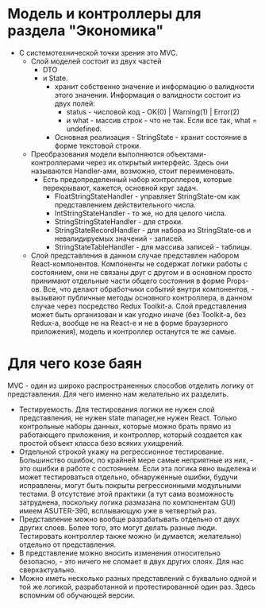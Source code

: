 # Модель и контроллеры для раздела "Экономика"
- С системотехнической точки зрения это MVC.
    - Слой моделей состоит из двух частей
        - DTO
        - и State.
            - хранит собственно значение и информацию о валидности этого значения. Информация о валидности состоит из двух полей:
                - status - числовой код - OK(0) | Warning(1) | Error(2)
                - и what - массив строк - что не так. Если все так, what = undefined.
            - Основная реализация - StringState - хранит состояние в форме текстовой строки.
    - Преобразования модели выполняются объектами-контроллерами через их открытый интерфейс. Здесь они называются Handler-ами, возможно, стоит переименовать.
        - Есть предопределенный набор контроллеров, которые перекрывают, кажется, основной круг задач.
            - FloatStringStateHandler - управляет StringState-ом как представлением действительного числа.
            - IntStringStateHandler - то же, но для целого числа.
            - StringStringStateHandler - для строки.
            - StringStateRecordHandler - для набора из StringState-ов и невалидируемых значений - записей.
            - StringStateTableHandler - для массива записей - таблицы.
    - Слой представления в данном случае представлен набором React-компонентов. Компоненты не содержат логики работы с состоянием, они не связаны друг с другом и в основном просто принимают отдельные части общего состояния в форме Props-ов. Все, что делают обработчики событий внутри компонентов, - вызывают публичные методы основного контроллера, в данном случае через посредство Redux Toolkit-а. Слой представления может быть организован и как угодно иначе (без Toolkit-а, без Redux-а, вообще не на React-е и не в форме браузерного приложения), модель и контроллер останутся те же самые.

# Для чего козе баян
MVC - один из широко распространенных способов отделить логику от представления. Для чего именно нам желательно их разделить.
- Тестируемость. Для тестирования логики не нужен слой представления, не нужен state manager,не нужен React. Только контрольные наборы данных, которые можно брать прямо из работающего приложения, и контроллер, который создается как простой объект класса безо всяких ухищрений.
- Отдельной строкой укажу на регрессионное тестирование. Большинство ошибок, по крайней мере самые неприятные из них, - это ошибки в работе с состоянием. Если эта логика явно выделена и может тестироваться отдельно, обнаруженные ошибки, будучи исправлены, могут быть покрыты регрессионными модульными тестами. В отсутствие этой практики (а тут сама возможность затруднена, поскольку логика размазана по компонентам GUI) имеем ASUTER-390, всплывающую уже в четвертый раз.
- Представление можно вообще разрабатывать отдельно от двух других слоев. Более того, это могут делать разные люди. Тестировать контроллер также можно (и думается, желательно) отдельно от представления.
- В представление можно вносить изменения относительно безопасно, - это ничего не сломает в двух других слоях. Для нас сверхактуально.
- Можно иметь несколько разных представлений с буквально одной и той же логикой, разработанной и протестированной один раз. Здесь вспомним об обучающей версии.